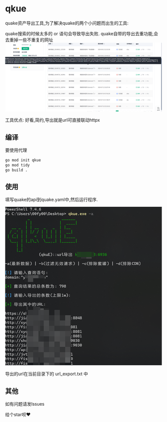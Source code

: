 # qkue

quake资产导出工具,为了解决quake的两个小问题而出生的工具:

quake搜索的时候太多的 or 语句会导致导出失败.
quake自带的导出去重功能,会去重掉一些不重复的网址
![image-20250123172430645](img/1737624241738.png)

工具优点:
好看,简约,导出就是url可直接联动httpx

## 编译

要使用代理

```
go mod init qkue
go mod tidy
go build .
```

## 使用

填写quake的api到quake.yaml中,然后运行程序.

![086a655b7ab2cc0ec11dbbc742b508b](img/1737625143006.png)

导出的url在当前目录下的 url_export.txt 中

## 其他

如有问题请发lssues

给个star呗❤